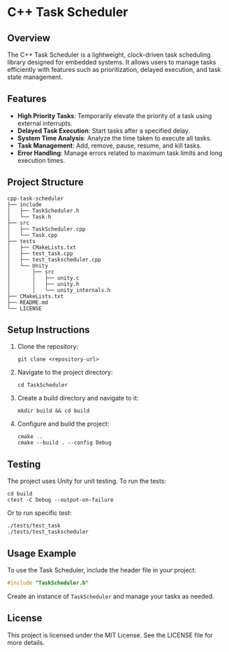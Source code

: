 # C++ Task Scheduler

## Overview
The C++ Task Scheduler is a lightweight, clock-driven task scheduling library designed for embedded systems. It allows users to manage tasks efficiently with features such as prioritization, delayed execution, and task state management.

## Features
- **High Priority Tasks**: Temporarily elevate the priority of a task using external interrupts.
- **Delayed Task Execution**: Start tasks after a specified delay.
- **System Time Analysis**: Analyze the time taken to execute all tasks.
- **Task Management**: Add, remove, pause, resume, and kill tasks.
- **Error Handling**: Manage errors related to maximum task limits and long execution times.

## Project Structure
```
cpp-task-scheduler
├── include
│   ├── TaskScheduler.h
│   └── Task.h
├── src
│   ├── TaskScheduler.cpp
│   └── Task.cpp
├── tests
│   ├── CMakeLists.txt
│   ├── test_task.cpp
│   ├── test_taskscheduler.cpp
│   └── Unity
│       ├── src
│       │   ├── unity.c
│       │   ├── unity.h
│       │   └── unity_internals.h
├── CMakeLists.txt
├── README.md
└── LICENSE

```

## Setup Instructions
1. Clone the repository:
   ```
   git clone <repository-url>
   ```
2. Navigate to the project directory:
   ```
   cd TaskScheduler
   ```
3. Create a build directory and navigate to it:
   ```
   mkdir build && cd build
   ```
4. Configure and build the project:
   ```
   cmake ..
   cmake --build . --config Debug
   ```

## Testing
The project uses Unity for unit testing. To run the tests:
```
cd build
ctest -C Debug --output-on-failure
```

Or to run specific test:
```
./tests/test_task
./tests/test_taskscheduler
```

## Usage Example
To use the Task Scheduler, include the header file in your project:
```cpp
#include "TaskScheduler.h"
```
Create an instance of `TaskScheduler` and manage your tasks as needed.

## License
This project is licensed under the MIT License. See the LICENSE file for more details.
